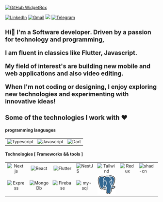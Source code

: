 [![GitHub WidgetBox](https://github-widgetbox.vercel.app/api/profile?username=abduseK&data=followers,repositories,stars,commits&theme=viridescent)](https://github.com/abduseK)

<!-- <h3 align ="center"> <strong> Let`s Code.Build & FUN </strong> </h3>  -->
<div align="left" width="100%" height="100%">
 
[![LinkedIn](https://img.shields.io/badge/linkedin-%230077B5.svg?style=for-the-badge&logo=linkedin&logoColor=white)](https://www.linkedin.com/in/ab-adam74/)
[![Gmail](https://img.shields.io/badge/%20-Send%20Mail-black?color=14171A&labelColor=ef5350&logo=gmail&logoColor=ffffff&style=for-the-badge)](mailto:abdelselamkemal74@gmail.com)
![](https://komarev.com/ghpvc/?username=abduseK&color=brightgreen&style=for-the-badge)
[![Telegram](https://img.shields.io/badge/Telegram-%231877F2.svg?style=for-the-badge&logo=Telegram&logoColor=white)](https://t.me/lazyCoder_I0I0)
</div>

<h4 style="font-size : 20px;">Hi👋 I'm a Software developer. Driven by a passion for technology and programming,

I am fluent in classics like Flutter, Javascript.

My field of interest's are building new  mobile and web applications and also video editing.

When I'm not coding or designing, I enjoy exploring new technologies and experimenting with innovative ideas!<h4>

 

<h2> Some of the technologies I work with ❤️</h2>

<h4> programming languages</h4>
 
 <table width="100%" height="100%">
  <tr>
      <td>
        <img alt="Typescript" height=64px src="https://cdn.worldvectorlogo.com/logos/typescript.svg">
     </td>
     <td>
      <img alt="Javascript" height=64px src="https://cdn.worldvectorlogo.com/logos/logo-javascript.svg">
     </td>
          <td align="center">
       <img alt="Dart" height=64px src= "https://cdn.worldvectorlogo.com/logos/dart.svg">
     <!-- </td>
      <td align="center">
      <img alt="Go-lang" height=64px src="https://cdn.worldvectorlogo.com/logos/golang-1.svg">
    </td> -->
   </tr>
</table>

<h4> Technologies [ Frameworks && tools ] </h4>

<table>
   <tr>
          <td align="center">
       <img alt="Next js" height=64px src= "https://www.datocms-assets.com/75941/1657707878-nextjs_logo.png">
     </td>
      <td align="center">
      <img alt="React" height=64px src="https://cdn.worldvectorlogo.com/logos/react-2.svg">
    </td>
          <td align="center">
       <img alt="Flutter" height=64px src="https://cdn.worldvectorlogo.com/logos/flutter.svg">
     </td> 
    <td>
        <img alt="NestJS" height=64px src="https://cdn.worldvectorlogo.com/logos/nestjs.svg">
     </td>
     <td align="center">
      <img alt="Tailwind" height=64px src="https://cdn.worldvectorlogo.com/logos/tailwindcss.svg">
    </td>
     <td align="center">
       <img alt="Redux" height=64px src= "https://cdn.worldvectorlogo.com/logos/redux.svg">
     </td>
<!--      <td align="center">
       <img alt="Electron" height=64px src="https://cdn.worldvectorlogo.com/logos/electron-1.svg">
     </td>  -->
<!--       <td align="center">
       <img alt="Telegraf" height=64px src="https://telegraf.js.org/media/logo.svg">
     </td>  -->
    <td>
     <img alt="shad-cn" height=64px src="https://pbs.twimg.com/media/FxoIFVgagAE-gqB?format=png&name=4096x4096">
    </td>
   </tr>
   <tr>
<!--           <td align="center">
       <img alt="Hono" height=64px src="https://seeklogo.com/images/H/hono-logo-85A5D1206D-seeklogo.com.png">
     </td>  -->
     <td align="center">
       <img alt="Express" height=64px src="https://adware-technologies.s3.amazonaws.com/uploads/technology/thumbnail/20/express-js.png">
     </td>
        <td align="center">
       <img alt="Mongo Db" height=64px src="https://cdn.worldvectorlogo.com/logos/mongodb-icon-1.svg">
     </td>
    <td align="center">
       <img alt="Firebase" height=64px src="https://cdn.worldvectorlogo.com/logos/firebase-1.svg">
     </td>   
    <td align="center">
       <img alt="my-sql" height=64px src="https://brandslogos.com/wp-content/uploads/thumbs/mysql-logo-vector-1.svg">
     </td> 
<!--        <td align="center">
       <img alt="GraphQL" height=64px src="https://cdn.worldvectorlogo.com/logos/graphql-logo-2.svg">
     </td>  -->
       <td align="center">
       <img alt="Posql" height=64px src="https://github.com/devicons/devicon/blob/master/icons/postgresql/postgresql-original.svg">
     </td>  
<!--     <td align="center">
       <img alt="Socket-io" height=64px src="https://cdn.worldvectorlogo.com/logos/socket-io.svg">
     </td>  -->
   </tr>

 </table>
 
<br>
